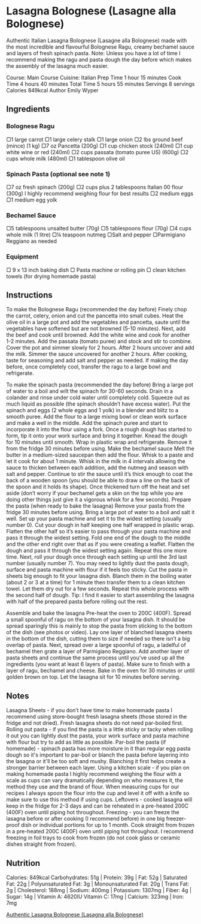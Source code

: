 # Lasagna Bolognese (Lasagne alla Bolognese)  

Authentic Italian Lasagna Bolognese (Lasagne alla Bolognese) made with the most incredible and flavourful Bolognese Ragu, creamy bechamel sauce and layers of fresh spinach pasta. Note: Unless you have a lot of time I recommend making the ragu and pasta dough the day before which makes the assembly of the lasagna much easier.

Course: Main Course
 Cuisine: Italian
 Prep Time 1 hour 15 minutes
 Cook Time 4 hours  40 minutes
 Total Time 5 hours  55 minutes
 Servings 8 servings
 Calories 849kcal
 Author Emily Wyper

## Ingredients
### Bolognese Ragu
▢1 large carrot
▢1 large celery stalk
▢1 large onion
▢2 lbs ground beef (mince) (1 kg)
▢7 oz Pancetta (200g)
▢1 cup chicken stock (240ml)
▢1 cup white wine or red (240ml)
▢2 cups passata (tomato puree US) (600g)
▢2 cups whole milk (480ml)
▢1 tablespoon olive oil

### Spinach Pasta (optional see note 1)
▢7 oz fresh spinach (200g)
▢2 cups plus 2 tablespoons Italian 00 flour (300g) I highly recommend weighing flour for best results
▢2 medium eggs
▢1 medium egg yolk

### Bechamel Sauce
▢5 tablespoons unsalted butter (70g)
▢5 tablespoons flour (70g)
▢4 cups whole milk (1 litre)
▢¼ teaspoon nutmeg
▢Salt and pepper
▢Parmigiano Reggiano as needed

### Equipment
▢
9 x 13 inch baking dish
▢
Pasta machine or rolling pin
▢
clean kitchen towels (for drying homemade pasta)

## Instructions
To make the Bolognese Ragu (recommended the day before)
Finely chop the carrot, celery, onion and cut the pancetta into small cubes.
Heat the olive oil in a large pot and add the vegetables and pancetta, saute until the vegetables have softened but are not browned (5-10 minutes).
Next, add the beef and cook until browned. Add the white wine and cook for another 1-2 minutes.
Add the passata (tomato puree) and stock and stir to combine. Cover the pot and simmer slowly for 2 hours.
After 2 hours uncover and add the milk. Simmer the sauce uncovered for another 2 hours. After cooking, taste for seasoning and add salt and pepper as needed.
If making the day before, once completely cool, transfer the ragu to a large bowl and refrigerate.


To make the spinach pasta (recommended the day before)
Bring a large pot of water to a boil and wilt the spinach for 30-60 seconds. Drain in a colander and rinse under cold water until completely cold. Squeeze out as much liquid as possible (the spinach shouldn’t have excess water).
Put the spinach and eggs (2 whole eggs and 1 yolk) in a blender and blitz to a smooth puree.
Add the flour to a large mixing bowl or clean work surface and make a well in the middle. Add the spinach puree and start to incorporate it into the flour using a fork.
Once a rough dough has started to form, tip it onto your work surface and bring it together. Knead the dough for 10 minutes until smooth. Wrap in plastic wrap and refrigerate. Remove it from the fridge 30 minutes before using.
Make the bechamel sauce
Melt the butter in a medium-sized saucepan then add the flour. Whisk to a paste and let it cook for about 1 minute.
Whisk in the milk in 4 intervals allowing the sauce to thicken between each addition, add the nutmeg and season with salt and pepper. Continue to stir the sauce until it’s thick enough to coat the back of a wooden spoon (you should be able to draw a line on the back of the spoon and it holds its shape).
Once thickened turn off the heat and set aside (don’t worry if your bechamel gets a skin on the top while you are doing other things just give it a vigorous whisk for a few seconds).
Prepare the pasta (when ready to bake the lasagna)
Remove your pasta from the fridge 30 minutes before using.
Bring a large pot of water to a boil and salt it well.
Set up your pasta machine and set it to the widest setting (usually number 0). Cut your dough in half keeping one half wrapped in plastic wrap.
Flatten the other half so it’s easier to pass through your pasta machine and pass it through the widest setting. Fold one end of the dough to the middle and the other end right over that as if you were creating a leaflet. Flatten the dough and pass it through the widest setting again. Repeat this one more time.
Next, roll your dough once through each setting up until the 3rd last number (usually number 7). You may need to lightly dust the pasta dough, surface and pasta machine with flour if it feels too sticky.
Cut the pasta in sheets big enough to fit your lasagna dish. Blanch them in the boiling water (about 2 or 3 at a time) for 1 minute then transfer them to a clean kitchen towel. Let them dry out for a few seconds.
Repeat this whole process with the second half of dough. Tip: I find it easier to start assembling the lasagna with half of the prepared pasta before rolling out the rest.



Assemble and bake the lasagna
Pre-heat the oven to 200C (400F).
Spread a small spoonful of ragu on the bottom of your lasagna dish. It should be spread sparingly this is mainly to stop the pasta from sticking to the bottom of the dish (see photos or video).
Lay one layer of blanched lasagna sheets in the bottom of the dish, cutting them to size if needed so there isn’t a big overlap of pasta.
Next, spread over a large spoonful of ragu, a ladelful of bechamel then grate a layer of Parmigiano Reggiano. Add another layer of pasta sheets and continue the same process until you’ve used up all the ingredients (you want at least 6 layers of pasta). Make sure to finish with a layer of ragu, bechamel and cheese.
Bake in the oven for 30 minutes or until golden brown on top. Let the lasagna sit for 10 minutes before serving.

## Notes
Lasagna Sheets - if you don’t have time to make homemade pasta I recommend using store-bought fresh lasagna sheets (those stored in the fridge and not dried). Fresh lasagna sheets do not need par-boiled first.
Rolling out pasta - if you find the pasta is a little sticky or tacky when rolling it out you can lightly dust the pasta, your work surface and pasta machine with flour but try to add as little as possible.
Par-boil the pasta (if homemade) - spinach pasta has more moisture in it than regular egg pasta dough so it's important to par-boil or blanch the pasta before layering into the lasagna or it'll be too soft and mushy. Blanching it first helps create a stronger barrier between each layer.
Using a kitchen scale - if you plan on making homemade pasta I highly recommend weighing the flour with a scale as cups can vary dramatically depending on who measures it, the method they use and the brand of flour. When measuring cups for our recipes I always spoon the flour into the cup and level it off with a knife so make sure to use this method if using cups.
Leftovers - cooked lasagna will keep in the fridge for 2-3 days and can be reheated in a pre-heated 200C (400F) oven until piping hot throughout.
Freezing - you can freeze the lasagna before or after cooking (I recommend before) in one big freezer-proof dish or individual portions for up to 1 month. Cook straight from frozen in a pre-heated 200C (400F) oven until piping hot throughout. I recommend freezing in foil trays to cook from frozen (do not cook glass or ceramic dishes straight from frozen).
## Nutrition
Calories: 849kcal
Carbohydrates: 51g | Protein: 39g | Fat: 52g | Saturated Fat: 22g | Polyunsaturated Fat: 3g | Monounsaturated Fat: 20g | Trans Fat: 2g | Cholesterol: 188mg | Sodium: 400mg | Potassium: 1307mg | Fiber: 4g | Sugar: 14g | Vitamin A: 4620IU
Vitamin C: 17mg | Calcium: 323mg | Iron: 7mg



[Authentic Lasagna Bolognese (Lasagna alla Bolognese)](https://www.insidetherustickitchen.com/lasagna-bolognese/)  
